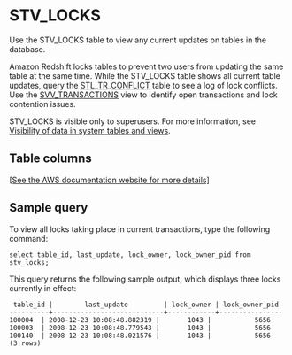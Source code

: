 # STV\_LOCKS<a name="r_STV_LOCKS"></a>

Use the STV\_LOCKS table to view any current updates on tables in the database\.

Amazon Redshift locks tables to prevent two users from updating the same table at the same time\. While the STV\_LOCKS table shows all current table updates, query the [STL\_TR\_CONFLICT](r_STL_TR_CONFLICT.md) table to see a log of lock conflicts\. Use the [SVV\_TRANSACTIONS](r_SVV_TRANSACTIONS.md) view to identify open transactions and lock contention issues\.

STV\_LOCKS is visible only to superusers\. For more information, see [Visibility of data in system tables and views](c_visibility-of-data.md)\.

## Table columns<a name="r_STV_LOCKS-table-columns"></a>

[\[See the AWS documentation website for more details\]](http://docs.aws.amazon.com/redshift/latest/dg/r_STV_LOCKS.html)

## Sample query<a name="r_STV_LOCKS-sample-query"></a>

To view all locks taking place in current transactions, type the following command: 

```
select table_id, last_update, lock_owner, lock_owner_pid from stv_locks;
```

This query returns the following sample output, which displays three locks currently in effect: 

```
 table_id |        last_update         | lock_owner | lock_owner_pid
----------+----------------------------+------------+----------------
100004  | 2008-12-23 10:08:48.882319 |       1043 |           5656
100003  | 2008-12-23 10:08:48.779543 |       1043 |           5656
100140  | 2008-12-23 10:08:48.021576 |       1043 |           5656
(3 rows)
```